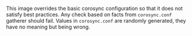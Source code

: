 This image overrides the basic corosync configuration so that it does not satisfy best practices.
Any check based on facts from `corosync.conf` gatherer should fail.
Values in `corosync.conf` are randomly generated, they have no meaning but being wrong.
